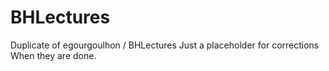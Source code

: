 # BHLectures
Duplicate of egourgoulhon / BHLectures
Just a placeholder for corrections
When they are done.

